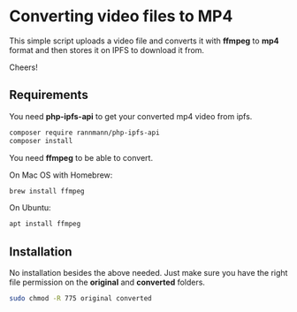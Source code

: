 # Converting video files to MP4

This simple script uploads a video file and converts it with **ffmpeg** to **mp4** format and then stores it on IPFS to download it from.

Cheers!


## Requirements


You need **php-ipfs-api** to get your converted mp4 video from ipfs.

```bash
composer require rannmann/php-ipfs-api
composer install
```


You need **ffmpeg** to be able to convert.

On Mac OS with Homebrew:

```bash
brew install ffmpeg
```

On Ubuntu:

```bash
apt install ffmpeg
```


## Installation

No installation besides the above needed. Just make sure you have the right file permission on the **original** and **converted** folders.

```bash
sudo chmod -R 775 original converted
```
